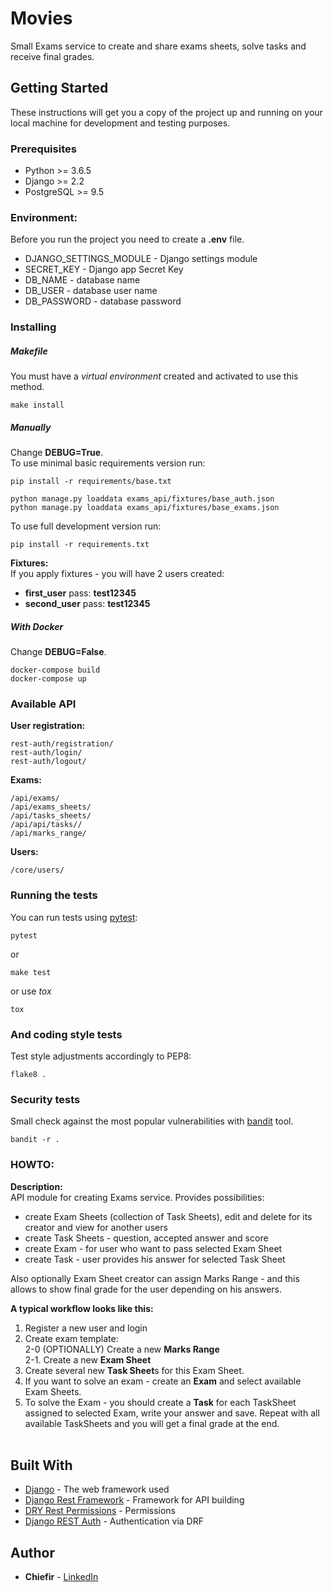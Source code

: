 # Movies

Small Exams service to create and share exams sheets, solve tasks and receive final grades.

## Getting Started

These instructions will get you a copy of the project up and running on your local machine for development and testing purposes. 

### Prerequisites

* Python >= 3.6.5 <br />
* Django >= 2.2 <br />
* PostgreSQL >= 9.5 <br />


### Environment:
Before you run the project you need to create a **.env** file.
* DJANGO_SETTINGS_MODULE - Django settings module
* SECRET_KEY - Django app Secret Key
* DB_NAME - database name
* DB_USER - database user name
* DB_PASSWORD - database password

### Installing
##### Makefile
You must have a *virtual environment* created and activated to use this method.
```
make install
```

##### Manually
Change **DEBUG=True**.<br />
To use minimal basic requirements version run:
```
pip install -r requirements/base.txt

python manage.py loaddata exams_api/fixtures/base_auth.json
python manage.py loaddata exams_api/fixtures/base_exams.json
```

To use full development version run:
```
pip install -r requirements.txt
```
**Fixtures:** <br />
If you apply fixtures - you will have 2 users created:
- **first_user** pass: **test12345**
- **second_user** pass: **test12345**
##### With Docker
Change **DEBUG=False**.<br />
```
docker-compose build
docker-compose up
```

### Available API
**User registration:**
```
rest-auth/registration/
rest-auth/login/
rest-auth/logout/
```
**Exams:**
```
/api/exams/
/api/exams_sheets/
/api/tasks_sheets/
/api/api/tasks//
/api/marks_range/
```
**Users:**
```.env
/core/users/
```
### Running the tests
You can run tests using [pytest](https://docs.pytest.org/en/latest/): 
```
pytest
```
or
```
make test
```
or use *tox*
```
tox
```
### And coding style tests

Test style adjustments accordingly to PEP8:

```
flake8 .
```

### Security tests

Small check against the most popular vulnerabilities with [bandit](https://bandit.readthedocs.io/en/latest/) tool.

```
bandit -r .
```

### HOWTO:
**Description:**<br />
API module for creating Exams service.
Provides possibilities:
- create Exam Sheets (collection of Task Sheets), edit and delete for its creator and view for another users
- create Task Sheets - question, accepted answer and score
- create Exam - for user who want to pass selected Exam Sheet
- create Task - user provides his answer for selected Task Sheet

Also optionally Exam Sheet creator can assign Marks Range - and this allows to show final grade for the user depending
on his answers.

**A typical workflow looks like this:**
1. Register a new user and login <br />
2. Create exam template:<br />
2-0 (OPTIONALLY) Create a new **Marks Range** <br />
2-1. Create a new **Exam Sheet**<br />
3. Create several new **Task Sheet**s for this Exam Sheet.
4. If you want to solve an exam - create an **Exam** and select available Exam Sheets.
5. To solve the Exam - you should create a **Task** for each TaskSheet assigned to selected Exam, write your answer and save.
 Repeat with all available TaskSheets and you will get a final grade at the end.<br /><br />

## Built With

* [Django](https://docs.djangoproject.com/en/2.2/) - The web framework used
* [Django Rest Framework](https://www.django-rest-framework.org/) - Framework for API building
* [DRY Rest Permissions](https://github.com/dbkaplan/dry-rest-permissions) - Permissions
* [Django REST Auth](https://django-rest-auth.readthedocs.io/en/latest/) - Authentication via DRF



## Author

* **Chiefir** - [LinkedIn](https://www.linkedin.com/in/andrii-isiuk/)
